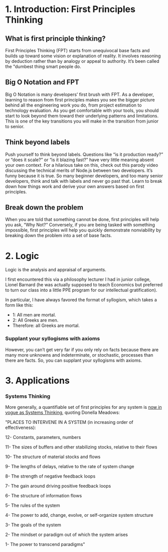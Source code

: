 # 1. Introduction: First Principles Thinking

## What is first principle thinking?

First Principles Thinking (FPT) starts from unequivocal base facts and builds up toward some vision or explanation of reality. It involves reasoning by deduction rather than by analogy or appeal to authority. It’s been called the "dumbest thing smart people do.

## Big O Notation and FPT

Big O Notation is many developers’ first brush with FPT. As a developer, learning to reason from first principles makes you see the bigger picture behind all the engineering work you do, from project estimation to technology evaluation. As you get comfortable with your tools, you should start to look beyond them toward their underlying patterns and limitations. This is one of the key transitions you will make in the transition from junior to senior.

## Think beyond labels

Push yourself to think beyond labels. Questions like “is it production ready?” or “does it scale?” or “is it blazing fast?” have very little meaning absent your own context. For a hilarious take on this, check out this parody video discussing the technical merits of Node.js between two developers. It’s funny because it is true. So many beginner developers, and too many senior developers, think and talk with labels and never go past that. Learn to break down how things work and derive your own answers based on first principles.

## Break down the problem

When you are told that something cannot be done, first principles will help you ask, “Why Not?” Conversely, if you are being tasked with something impossible, first principles will help you quickly demonstrate nonviability by breaking down the problem into a set of base facts.

# 2. Logic

Logic is the analysis and appraisal of arguments.

I first encountered this via a philosophy lecturer I had in junior college, Lionel Barnard (he was actually supposed to teach Economics but preferred to turn our class into a little PPE program for our intellectual gratification).

In particular, I have always favored the format of syllogism, which takes a form like this:

* 1: All men are mortal.
* 2: All Greeks are men.
* Therefore: all Greeks are mortal.

### Supplant your syllogisms with axioms

However, you can’t get very far if you only rely on facts because there are many more unknowns and indeterminate, or stochastic, processes than there are facts. So, you can supplant your syllogisms with axioms.

# 3. Applications

### Systems Thinking

More generally, a quantifiable set of first principles for any system is [now in vogue as Systems Thinking](https://donellameadows.org/archives/leverage-points-places-to-intervene-in-a-system/), quoting Donella Meadows:

"PLACES TO INTERVENE IN A SYSTEM (in increasing order of effectiveness):

12- Constants, parameters, numbers

11- The sizes of buffers and other stabilizing stocks, relative to their flows

10- The structure of material stocks and flows

9- The lengths of delays, relative to the rate of system change

8- The strength of negative feedback loops

7- The gain around driving positive feedback loops

6- The structure of information flows

5- The rules of the system

4- The power to add, change, evolve, or self-organize system structure

3- The goals of the system

2- The mindset or paradigm out of which the system arises

1- The power to transcend paradigms"
